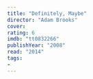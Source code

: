 ```yaml
---
title: "Definitely, Maybe"
director: "Adam Brooks"
cover: 
rating: 6
imdb: "tt0832266"
publishYear: "2008"
read: "2014"
tags:
- 
---
```

